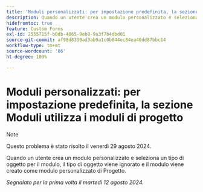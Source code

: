 ```yaml
---
title: 'Moduli personalizzati: per impostazione predefinita, la sezione Moduli utilizza i moduli di progetto'
description: Quando un utente crea un modulo personalizzato e seleziona un tipo di oggetto per il modulo, il tipo di oggetto viene ignorato e il modulo viene creato come modulo personalizzato di Progetto.
hidefromtoc: true
feature: Custom Forms
exl-id: 2555715f-b0db-4065-9eb8-9a3f7b4dbd01
source-git-commit: af98d8330ad3ab9a1c0b844ec84ea40dd87bbc14
workflow-type: tm+mt
source-wordcount: '86'
ht-degree: 100%

---
```


# Moduli personalizzati: per impostazione predefinita, la sezione Moduli utilizza i moduli di progetto

>[!NOTE]
>
>Questo problema è stato risolto il venerdì 29 agosto 2024.

Quando un utente crea un modulo personalizzato e seleziona un tipo di oggetto per il modulo, il tipo di oggetto viene ignorato e il modulo viene creato come modulo personalizzato di Progetto.

_Segnalato per la prima volta il martedì 12 agosto 2024._
